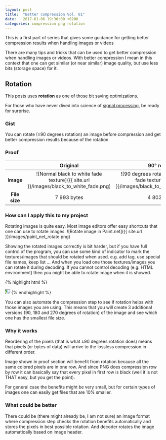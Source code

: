 ```yaml
---
layout: post
title:  "Better compression Vol. 01"
date:   2017-01-06 19:30:00 +0200
categories: compression png rotation
---
```

This is a first part of series that gives some guidance for getting better compression results when handling images or videos

There are many tips and tricks that can be used to get better compression when handling images or videos. With better compression I mean in this context that one can get similar (or near similar) image quality, but use less bits (storage space) for it.

## Rotation

This posts uses **rotation** as one of those bit saving optimizations. 

For those who have never dived into science of [signal processing](https://en.wikipedia.org/wiki/Signal_processing), be ready for surprise.

### Gist
You can rotate (±90 degrees rotation) an image before compression and get better compression results because of the rotation.

### Proof

|      | Original       | 90° rotated |
|:-------------:|:-------------:|:-------------:|
| **Image** | ![Normal black to white fade texture]({{ site.url }}/images/black_to_white_fade.png) | ![90 degrees rotated black to white fade texture]({{ site.url }}/images/black_to_white_fade_90.png) |
| **File size** | &nbsp; &nbsp;7 993 bytes&nbsp; &nbsp; | &nbsp; &nbsp;4 803 bytes&nbsp; &nbsp; |

### How can I apply this to my project
Rotating images is quite easy. Most image editors offer easy shortcuts that one can use to rotate images.
![Rotate image in Paint.net]({{ site.url }}/images/paint_net_rotate.png)

Showing the rotated images correctly is bit harder, but if you have full control of the program, you can use some kind of indicator to mark the textures/images that should be rotated when used. e.g. add tag, use special file names, keep list ... And when you load one those textures/images you can rotate it during decoding. If you cannot control decoding (e.g. HTML environment) then you might be able to rotate image when it is showed. 

{% highlight html %}
<!--Rotate image 90 degrees-->
<img src="image_that_needs_rotation.png" style="transform: rotate(90deg);">
{% endhighlight %}

You can also automate the compression step to see if rotation helps with those images you are using. This means that you will create 3 additional versions (90, 180 and 270 degrees of rotation) of the image and see which one has the smallest file size.

### Why it works
Reordering of the pixels (that is what ±90 degrees rotation does) means that pixels (or bytes of data) will arrive to the lossless compression in different order. 

Image shown in proof section will benefit from rotation because all the same colored pixels are in one row. And since PNG does compression row by row it can basically say that every pixel in first row is black (well it is not THAT easy, but you get the point).

For general case the benefits might be very small, but for certain types of images one can easily get files that are 10% smaller.

### What could be better
There could be (there might already be, I am not sure) an image format where compression step checks the rotation benefits automatically and stores the pixels in best possible rotation. And decoder rotates the image automatically based on image header.